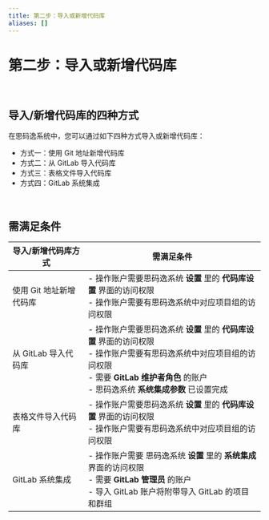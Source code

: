 ```yaml
---
title: 第二步：导入或新增代码库
aliases: []
---
```


# 第二步：导入或新增代码库

<br />

## 导入/新增代码库的四种方式

在思码逸系统中，您可以通过如下四种方式导入或新增代码库：

- 方式一：使用 Git 地址新增代码库
- 方式二：从 GitLab 导入代码库
- 方式三：表格文件导入代码库
- 方式四：GitLab 系统集成

<br />

## 需满足条件

| **导入/新增代码库方式** | **需满足条件**                                                                                                                                                                                                          |
| ----------------------- | ----------------------------------------------------------------------------------------------------------------------------------------------------------------------------------------------------------------------- |
| 使用 Git 地址新增代码库 | - 操作账户需要思码逸系统 **设置** 里的 **代码库设置** 界面的访问权限 <br /> - 操作账户需要有思码逸系统中对应项目组的访问权限                                                                                            |
| 从 GitLab 导入代码库    | - 操作账户需要思码逸系统 **设置** 里的 **代码库设置** 界面的访问权限 <br /> - 操作账户需要有思码逸系统中对应项目组的访问权限 <br /> - 需要 **GitLab 维护者角色** 的账户 <br /> - 思码逸系统 **系统集成参数** 已设置完成 |
| 表格文件导入代码库      | - 操作账户需要思码逸系统 **设置** 里的 **代码库设置** 界面的访问权限 <br /> - 操作账户需要有思码逸系统中对应项目组的访问权限                                                                                            |
| GitLab 系统集成         | - 操作账户需要 思码逸系统 **设置** 里的 **系统集成** 界面的访问权限 <br /> - 需要 **GitLab 管理员** 的账户 <br /> - 导入 GitLab 账户将附带导入 GitLab 的项目和群组                                                      |
